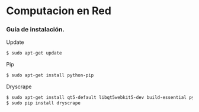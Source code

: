 # Computacion en Red
 
### Guía de instalación.

Update
```sh
$ sudo apt-get update
```

Pip

```sh
$ sudo apt-get install python-pip
```

Dryscrape

```sh
$ sudo apt-get install qt5-default libqt5webkit5-dev build-essential python-lxml python-pip xvfb
$ sudo pip install dryscrape
```
